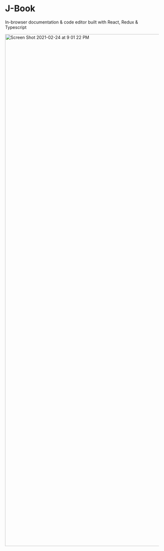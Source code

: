 # J-Book
In-browser documentation &amp; code editor built with React, Redux &amp; Typescript

<img width="1674" alt="Screen Shot 2021-02-24 at 9 01 22 PM" src="https://user-images.githubusercontent.com/28583016/109097221-89b69f00-76e4-11eb-8eb2-79c3b6783548.png">
